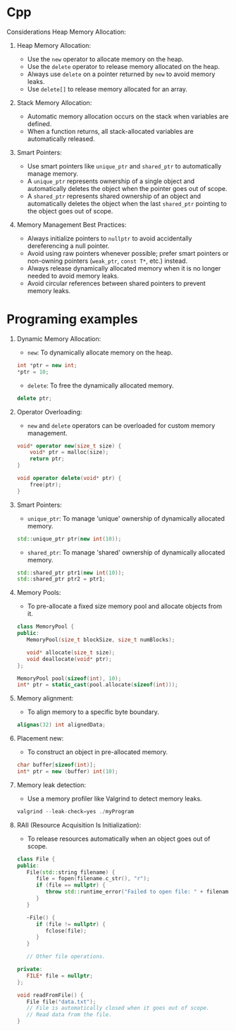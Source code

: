 # Cpp
Considerations 
Heap Memory Allocation:

1.  Heap Memory Allocation:
    
    *   Use the `new` operator to allocate memory on the heap.
    *   Use the `delete` operator to release memory allocated on the heap.
    *   Always use `delete` on a pointer returned by `new` to avoid memory leaks.
    *   Use `delete[]` to release memory allocated for an array.
2.  Stack Memory Allocation:
    
    *   Automatic memory allocation occurs on the stack when variables are defined.
    *   When a function returns, all stack-allocated variables are automatically released.
3.  Smart Pointers:
    
    *   Use smart pointers like `unique_ptr` and `shared_ptr` to automatically manage memory.
    *   A `unique_ptr` represents ownership of a single object and automatically deletes the object when the pointer goes out of scope.
    *   A `shared_ptr` represents shared ownership of an object and automatically deletes the object when the last `shared_ptr` pointing to the object goes out of scope.
4.  Memory Management Best Practices:
    
    *   Always initialize pointers to `nullptr` to avoid accidentally dereferencing a null pointer.
    *   Avoid using raw pointers whenever possible; prefer smart pointers or non-owning pointers (`weak_ptr`, `const T*`, etc.) instead.
    *   Always release dynamically allocated memory when it is no longer needed to avoid memory leaks.
    *   Avoid circular references between shared pointers to prevent memory leaks.

# Programing examples 

1. Dynamic Memory Allocation: 
    - `new`: To dynamically allocate memory on the heap.
    
    ```cpp
    int *ptr = new int;
    *ptr = 10;
    
    ```
    
    
    - `delete`: To free the dynamically allocated memory.
    
    ```cpp
    delete ptr;
    
    ```
    
    
2. Operator Overloading: 
    - `new` and `delete` operators can be overloaded for custom memory management.
    
    ```cpp
    void* operator new(size_t size) {
        void* ptr = malloc(size);
        return ptr;
    }
    
    void operator delete(void* ptr) {
        free(ptr);
    }
    
    ```
    
    
3. Smart Pointers: 
    - `unique_ptr`: To manage 'unique' ownership of dynamically allocated memory.
    
    ```cpp
    std::unique_ptr ptr(new int(10));
    
    ```
    
    
    - `shared_ptr`: To manage 'shared' ownership of dynamically allocated memory.
    
    ```cpp
    std::shared_ptr ptr1(new int(10));
    std::shared_ptr ptr2 = ptr1;
    
    ```
    
    
4. Memory Pools: 
    - To pre-allocate a fixed size memory pool and allocate objects from it.
    
    ```cpp
    class MemoryPool {
    public:
       MemoryPool(size_t blockSize, size_t numBlocks);
    
       void* allocate(size_t size);
       void deallocate(void* ptr);
    };
    
    MemoryPool pool(sizeof(int), 10);
    int* ptr = static_cast(pool.allocate(sizeof(int)));
    
    ```
5. Memory alignment: 
    - To align memory to a specific byte boundary.
    
    ```cpp
    alignas(32) int alignedData;
    
    ```
    
    
6. Placement new: 
    - To construct an object in pre-allocated memory.
    
    ```cpp
    char buffer[sizeof(int)];
    int* ptr = new (buffer) int(10);
    
    ```
    
    
7. Memory leak detection: 
    - Use a memory profiler like Valgrind to detect memory leaks.
    
    ```cpp
    valgrind --leak-check=yes ./myProgram
    
    ```
    
    
8. RAII (Resource Acquisition Is Initialization): 
    - To release resources automatically when an object goes out of scope.
    
    ```cpp
    class File {
    public:
       File(std::string filename) {
          file = fopen(filename.c_str(), "r");
          if (file == nullptr) {
             throw std::runtime_error("Failed to open file: " + filename);
          }
       }
    
       ~File() {
          if (file != nullptr) {
             fclose(file);
          }
       }
    
       // Other file operations.
    
    private:
       FILE* file = nullptr;
    };
    
    void readFromFile() {
       File file("data.txt");
       // File is automatically closed when it goes out of scope.
       // Read data from the file.
    }
    
    ```
    

    
    
